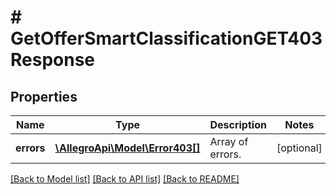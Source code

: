 # # GetOfferSmartClassificationGET403Response

## Properties

Name | Type | Description | Notes
------------ | ------------- | ------------- | -------------
**errors** | [**\AllegroApi\Model\Error403[]**](Error403.md) | Array of errors. | [optional]

[[Back to Model list]](../../README.md#models) [[Back to API list]](../../README.md#endpoints) [[Back to README]](../../README.md)
